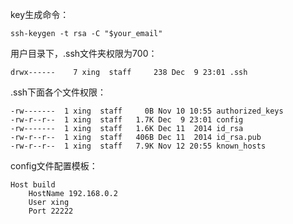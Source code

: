 key生成命令：

``` 
ssh-keygen -t rsa -C "$your_email"
```

用户目录下，.ssh文件夹权限为700：

``` shell
drwx------    7 xing  staff     238 Dec  9 23:01 .ssh
```

.ssh下面各个文件权限：

``` shell
-rw-------  1 xing  staff     0B Nov 10 10:55 authorized_keys
-rw-r--r--  1 xing  staff   1.7K Dec  9 23:01 config
-rw-------  1 xing  staff   1.6K Dec 11  2014 id_rsa
-rw-r--r--  1 xing  staff   406B Dec 11  2014 id_rsa.pub
-rw-r--r--  1 xing  staff   7.9K Nov 12 20:55 known_hosts
```

config文件配置模板：

``` shell
Host build
	HostName 192.168.0.2
    User xing
    Port 22222
```


